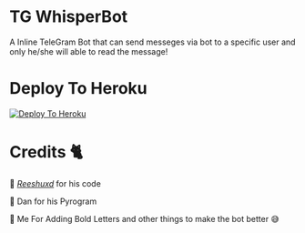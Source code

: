 # TG WhisperBot

A Inline TeleGram Bot that can send messeges via bot to a specific user and only he/she will able to read the message!


# Deploy To Heroku

[![Deploy To Heroku](https://www.herokucdn.com/deploy/button.svg)](https://heroku.com/deploy?template=https://github.com/scprojectslk/WhisperBot)

# Credits 🐈

🤝 *[Reeshuxd](https://github.com/Reeshuxd)* for his code

🤝 Dan for his Pyrogram

🤝 Me For Adding Bold Letters and other things to make the bot better 😅
